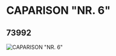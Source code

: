# CAPARISON "NR. 6"
## 73992
![CAPARISON "NR. 6"](https://lc-www-live-s.legocdn.com/media/bricks/5/2/6031996.jpg)